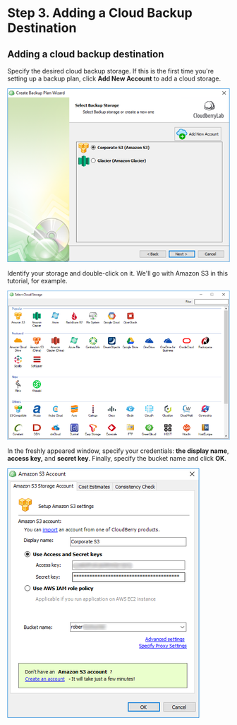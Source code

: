 # Step 3. Adding a Cloud Backup Destination

## Adding a cloud backup destination

Specify the desired cloud backup storage. If this is the first time you're setting up a backup plan, click **Add New Account** to add a cloud storage.

![](../../../../.gitbook/assets/wizard4.PNG)

Identify your storage and double-click on it. We'll go with Amazon S3 in this tutorial, for example.

![](../../../../.gitbook/assets/wizard5.PNG)

In the freshly appeared window, specify your credentials: **the display name**, **access key,** and **secret key**. Finally, specify the bucket name and click **OK**.

![](../../../../.gitbook/assets/wizard6.png)

